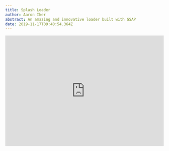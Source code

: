 ```yaml
---
title: Splash Loader
author: Aaron Iker
abstract: An amazing and innovative loader built with GSAP
date: 2019-11-17T09:40:54.364Z
---
```

<iframe height="350" style="width: 100%;" scrolling="no" title="💦 Splash Loader" src="https://codepen.io/aaroniker/embed/GRRVewp?height=350&theme-id=default&default-tab=result" frameborder="no" allowtransparency="true" allowfullscreen="true">

  See the Pen <a href='https://codepen.io/aaroniker/pen/GRRVewp'>💦 Splash Loader</a> by Aaron Iker

  (<a href='https://codepen.io/aaroniker'>@aaroniker</a>) on <a href='https://codepen.io'>CodePen</a>.

</iframe>

